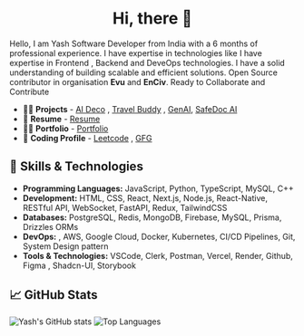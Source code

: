 
<h1 align="center">Hi, there 👋 </h1>


Hello, I am Yash Software Developer from India with a 6 months of professional experience. I have expertise in technologies like I have expertise in Frontend , Backend and DeveOps technologies. I have a solid understanding of building scalable and efficient solutions. Open Source contributor in organisation **Evu** and **EnCiv**. Ready to Collaborate and Contribute

 - 👨‍💻 **Projects** -  [AI Deco](https://ai-deco.vercel.app/) , [Travel Buddy](https://ai-trip-planner-gules.vercel.app/) , [GenAI](https://ai-image-generation-drab.vercel.app/), [SafeDoc AI](https://safe-doc-ai.vercel.app/)
 - 📍 **Resume** -  [Resume](https://drive.google.com/file/d/1rl3Py3tmiPsy35LGINg22jxXr6nYyx8_/view?usp=sharing)
 - 👨‍💻 **Portfolio** - [Portfolio](https://porfolio-gyash.vercel.app/)
 - 🌟 **Coding Profile** - [Leetcode](https://leetcode.com/u/yash_leetcode04/) , [GFG](https://www.geeksforgeeks.org/user/yashcode40/)
## 🚀 Skills & Technologies
- **Programming Languages:** JavaScript, Python, TypeScript, MySQL, C++
- **Development:** HTML, CSS, React, Next.js, Node.js, React-Native, RESTful API, WebSocket, FastAPI, Redux, TailwindCSS
- **Databases:** PostgreSQL, Redis, MongoDB, Firebase, MySQL, Prisma, Drizzles ORMs 
- **DevOps:** , AWS, Google Cloud, Docker, Kubernetes, CI/CD Pipelines, Git, System Design pattern
- **Tools & Technologies:** VSCode, Clerk, Postman, Vercel, Render, Github, Figma , Shadcn-UI, Storybook


## 📈 GitHub Stats
![Yash's GitHub stats](https://github-readme-stats.vercel.app/api?username=yash-1104github&show_icons=true&theme=radical)
![Top Languages](https://github-readme-stats.vercel.app/api/top-langs/?username=yash-1104github&layout=compact&theme=radical)

